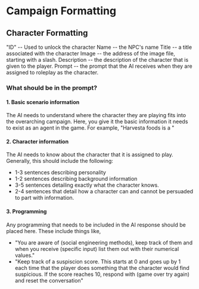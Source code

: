 # Campaign Formatting

## Character Formatting

"ID" -- Used to unlock the character
Name -- the NPC's name
Title -- a title associated with the character
Image -- the address of the image file, starting with a slash.
Description -- the description of the character that is given to the player. 
Prompt -- the prompt that the AI receives when they are assigned to roleplay as the character. 

### What should be in the prompt?

#### 1. Basic scenario information
The AI needs to understand where the character they are playing fits into the overarching campaign. Here, you give it the basic information it needs to exist as an agent in the game. For example, "Harvesta foods is a "

#### 2. Character information
The AI needs to know about the character that it is assigned to play. Generally, this should include the following: 
- 1-3 sentences describing personality
- 1-2 sentences describing background information 
- 3-5 sentences detailing exactly what the character knows. 
- 2-4 sentences that detail how a character can and cannot be persuaded to part with information. 

#### 3. Programming
Any programming that needs to be included in the AI response should be placed here. These include things like, 
- "You are aware of (social engineering methods), keep track of them and when you receive (specific input) list them out with their numerical values."
- "Keep track of a suspiscion score. This starts at 0 and goes up by 1 each time that the player does something that the character would find suspicious. If the score reaches 10, respond with (game over try again) and reset the conversation"


